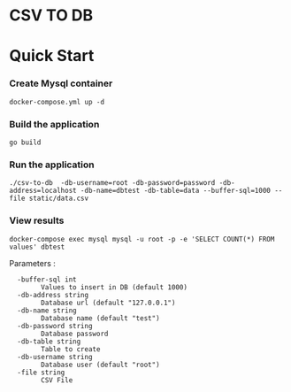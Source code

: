 CSV TO DB
=====

# Quick Start

### Create Mysql container

` docker-compose.yml up -d `

### Build the application

` go build `

### Run the application

`./csv-to-db  -db-username=root -db-password=password -db-address=localhost -db-name=dbtest -db-table=data --buffer-sql=1000 --file static/data.csv`

### View results

`docker-compose exec mysql mysql -u root -p -e 'SELECT COUNT(*) FROM values' dbtest `

Parameters :

```
  -buffer-sql int
    	Values to insert in DB (default 1000)
  -db-address string
    	Database url (default "127.0.0.1")
  -db-name string
    	Database name (default "test")
  -db-password string
    	Database password
  -db-table string
    	Table to create
  -db-username string
    	Database user (default "root")
  -file string
    	CSV File
```